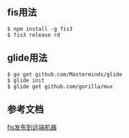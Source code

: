 ## fis用法
```
$ npm install -g fis3
$ fis3 release rd
```
## glide用法
```
$ go get github.com/Masterminds/glide
$ glide init
$ glide get github.com/gorilla/mux
```
## 参考文档
[fis发布到远端机器](http://fis.baidu.com/fis3/docs/beginning/debug.html#%E5%8F%91%E5%B8%83%E5%88%B0%E8%BF%9C%E7%AB%AF%E6%9C%BA%E5%99%A8)

